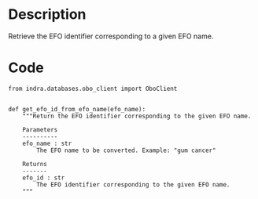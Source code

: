 # Description
Retrieve the EFO identifier corresponding to a given EFO name.

# Code
```
from indra.databases.obo_client import OboClient


def get_efo_id_from_efo_name(efo_name):
    """Return the EFO identifier corresponding to the given EFO name.

    Parameters
    ----------
    efo_name : str
        The EFO name to be converted. Example: "gum cancer"

    Returns
    -------
    efo_id : str
        The EFO identifier corresponding to the given EFO name.
    """

```

